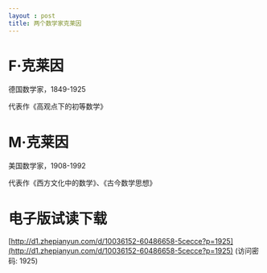```yaml
---
layout : post
title: 两个数学家克莱因
---
```


# F·克莱因

德国数学家，1849-1925

代表作《高观点下的初等数学》

# M·克莱因

美国数学家，1908-1992

代表作《西方文化中的数学》、《古今数学思想》

# 电子版试读下载

[http://d1.zhepianyun.com/d/10036152-60486658-5cecce?p=1925](http://d1.zhepianyun.com/d/10036152-60486658-5cecce?p=1925) (访问密码: 1925)